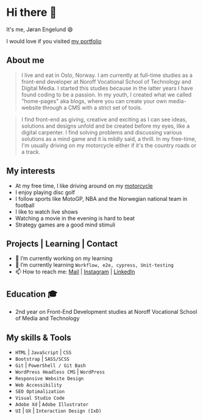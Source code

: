 # Hi there 👋

It's me, Jøran Engelund :smile:

I would love if you visited [my portfolio](https://joranengelund.github.io/#home)

## About me
> I live and eat in Oslo, Norway. I am currently at full-time studies as a front-end developer at Noroff Vocational School of Technology and Digital Media. I started this studies because in the latter years I have found coding to be a passion. In my youth, I created what we called "home-pages" aka blogs, where you can create your own media-website through a CMS with a strict set of tools.

> I find front-end as giving, creative and exciting as I can see ideas, solutions and designs unfold and be created before my eyes, like a digital carpenter. I find solving problems and discussing various solutions as a mind game and it is mildly said, a thrill. In my free-time, I'm usually driving on my motorcycle either if it's the country roads or a track.

## My interests
- At my free time, I like driving around on my [motorcycle](https://www.instagram.com/jaywithsway/)
- I enjoy playing disc golf
- I follow sports like MotoGP, NBA and the Norwegian national team in football
- I like to watch live shows
- Watching a movie in the evening is hard to beat
- Strategy games are a good mind stimuli

## Projects | Learning | Contact 
- 🔭 I’m currently working on my learning
- 🌱 I’m currently learning ```Workflow, e2e, cypress, Unit-testing```
- 📫 How to reach me: [Mail](mailto:joranengelund@hotmail.com) | [Instagram](https://www.instagram.com/joranengelund/) | [LinkedIn](https://www.linkedin.com/in/j%C3%B8ran-engelund-937649252/)

## Education :mortar_board:
- 2nd year on Front-End Development studies at Noroff Vocational School of Media and Technology

## My skills & Tools
- ```HTML``` | ```JavaScript``` | ```CSS```
- ```Bootstrap``` | ```SASS/SCSS```
- ```Git``` | ```PowerShell / Git Bash```
- ```WordPress Headless CMS``` | ```WordPress```
- ```Responsive Website Design```
- ```Web Accessibility``` 
- ```SEO Optimalization```
- ```Visual Studio Code```
- ```Adobe Xd``` | ```Adobe Illustrator```
- ```UI``` | ```UX``` | ```Interaction Design (IxD)```
